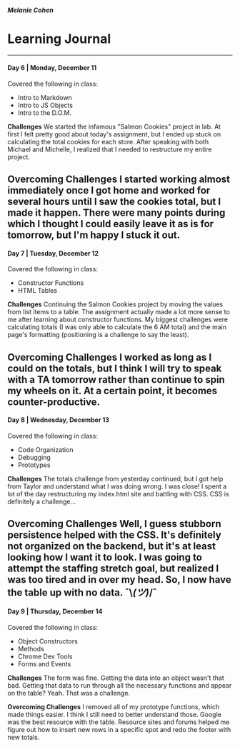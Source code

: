 ##### Melanie Cohen
# Learning Journal
------------------
#### Day 6 | Monday, December 11
Covered the following in class:
- Intro to Markdown
- Intro to JS Objects
- Intro to the D.O.M.

**Challenges**
We started the infamous "Salmon Cookies" project in lab. At first I felt pretty good about today's assignment, but I ended up stuck on calculating the total cookies for each store. After speaking with both Michael and Michelle, I realized that I needed to restructure my entire project.

**Overcoming Challenges**
I started working almost immediately once I got home and worked for several hours until I saw the cookies total, but I made it happen. There were many points during which I thought I could easily leave it as is for tomorrow, but I'm happy I stuck it out.
----
#### Day 7 | Tuesday, December 12
Covered the following in class:
- Constructor Functions
- HTML Tables

**Challenges**
Continuing the Salmon Cookies project by moving the values from list items to a table. The assignment actually made a lot more sense to me after learning about constructor functions. My biggest challenges were calculating totals (I was only able to calculate the 6 AM total) and the main page's formatting (positioning is a challenge to say the least).

**Overcoming Challenges**
I worked as long as I could on the totals, but I think I will try to speak with a TA tomorrow rather than continue to spin my wheels on it. At a certain point, it becomes counter-productive.
----
#### Day 8 | Wednesday, December 13
Covered the following in class:
- Code Organization
- Debugging
- Prototypes

**Challenges**
The totals challenge from yesterday continued, but I got help from Taylor and understand what I was doing wrong. I was close! I spent a lot of the day restructuring my index.html site and battling with CSS. CSS is definitely a challenge...

**Overcoming Challenges**
Well, I guess stubborn persistence helped with the CSS. It's definitely not organized on the backend, but it's at least looking how I want it to look. I was going to attempt the staffing stretch goal, but realized I was too tired and in over my head. So, I now have the table up with no data. ¯\\_(ツ)_/¯
----
#### Day 9 | Thursday, December 14
Covered the following in class:
- Object Constructors
- Methods
- Chrome Dev Tools
- Forms and Events

**Challenges**
The form was fine. Getting the data into an object wasn't that bad. Getting that data to run through all the necessary functions and appear on the table? Yeah. That was a challenge.

**Overcoming Challenges**
I removed all of my prototype functions, which made things easier. I think I still need to better understand those. Google was the best resource with the table. Resource sites and forums helped me figure out how to insert new rows in a specific spot and redo the footer with new totals. 
